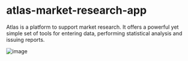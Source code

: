 # atlas-market-research-app
Atlas is a platform to support market research. It offers a powerful yet simple set of tools for entering data, performing statistical analysis and issuing reports.

![image](https://github.com/user-attachments/assets/4e4be1a1-d7ca-425c-b8b0-b5490397dfe5)

